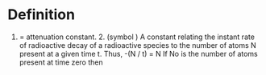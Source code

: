 # Definition

1.  = attenuation constant. 2. (symbol ) A constant relating the instant
    rate of radioactive decay of a radioactive species to the number of
    atoms N present at a given time t. Thus, -(N / t) = N If No is the
    number of atoms present at time zero then
